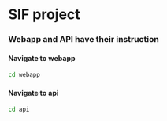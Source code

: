 # SIF project

### Webapp and API have their instruction

#### Navigate to webapp
```bash
cd webapp
```

#### Navigate to api
```bash
cd api
```
